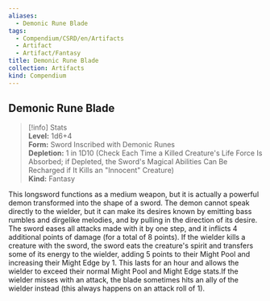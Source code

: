 ```yaml
---
aliases:
  - Demonic Rune Blade
tags:
  - Compendium/CSRD/en/Artifacts
  - Artifact
  - Artifact/Fantasy
title: Demonic Rune Blade
collection: Artifacts
kind: Compendium
---
```

## Demonic Rune Blade  
>[!info] Stats  
> **Level:** 1d6+4  
> **Form:** Sword Inscribed with Demonic Runes  
> **Depletion:** 1 in 1D10 (Check Each Time a Killed Creature's Life Force Is Absorbed; if Depleted, the Sword's Magical Abilities Can Be Recharged if It Kills an "Innocent" Creature)  
> **Kind:** Fantasy
  
This longsword functions as a medium weapon, but it is actually a powerful demon transformed into the shape of a sword. The demon cannot speak directly to the wielder, but it can make its desires known by emitting bass rumbles and dirgelike melodies, and by pulling in the direction of its desire. The sword eases all attacks made with it by one step, and it inflicts 4 additional points of damage (for a total of 8 points). If the wielder kills a creature with the sword, the sword eats the creature's spirit and transfers some of its energy to the wielder, adding 5 points to their Might Pool and increasing their Might Edge by 1. This lasts for an hour and allows the wielder to exceed their normal Might Pool and Might Edge stats.If the wielder misses with an attack, the blade sometimes hits an ally of the wielder instead (this always happens on an attack roll of 1).